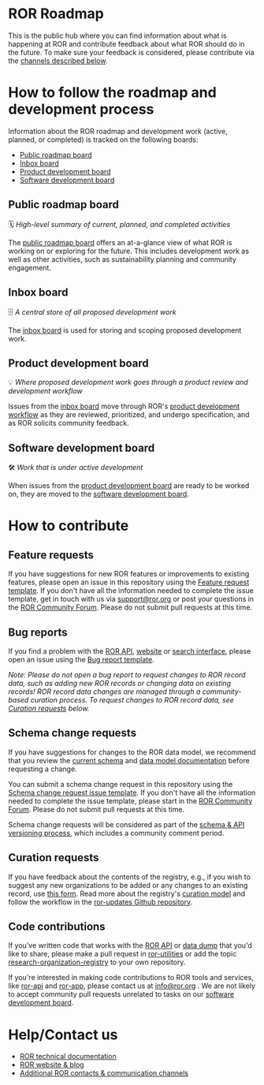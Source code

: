 # ROR Roadmap
This is the public hub where you can find information about what is happening at ROR and contribute feedback about what ROR should do in the future. To make sure your feedback is considered, please contribute via the [channels described below](#how-to-contribute).

# How to follow the roadmap and development process
Information about the ROR roadmap and development work (active, planned, or completed) is tracked on the following boards:

- [Public roadmap board](#public-roadmap-board)
- [Inbox board](#inbox-board)
- [Product development board](#product-development-board)
- [Software development board](#software-development-board)

## Public roadmap board
:spiral_calendar: _High-level summary of current, planned, and completed activities_

The [public roadmap board](https://github.com/ror-community/ror-roadmap/projects/3) offers an at-a-glance view of what ROR is working on or exploring for the future. This includes development work as well as other activities, such as sustainability planning and community engagement. 

## Inbox board
:file_cabinet: _A central store of all proposed development work_

The [inbox board](https://github.com/orgs/ror-community/projects/11) is used for storing and scoping proposed development work. 

## Product development board
:bulb: _Where proposed development work goes through a product review and development workflow_

Issues from the [inbox board](https://github.com/orgs/ror-community/projects/11) move through ROR's [product development workflow](https://github.com/orgs/ror-community/projects/10) as they are reviewed, prioritized, and undergo specification, and as ROR solicits community feedback. 

## Software development board
:hammer_and_wrench: _Work that is under active development_

When issues from the [product development board](https://github.com/orgs/ror-community/projects/10) are ready to be worked on, they are moved to the [software development board](https://github.com/orgs/ror-community/projects/3). 


# How to contribute

## Feature requests
If you have suggestions for new ROR features or improvements to existing features, please open an issue in this repository using the [Feature request template](https://github.com/ror-community/ror-roadmap/issues/new?assignees=&labels=feature&template=feature_request.md&title=%5BFEATURE%5D). If you don't have all the information needed to complete the issue template, get in touch with us via support@ror.org or post your questions in the [ROR Community Forum](https://groups.google.com/a/ror.org/g/ror-community). Please do not submit pull requests at this time. 

## Bug reports
If you find a problem with the [ROR API](https://ror.readme.io/docs/rest-api), [website](https://ror.org/) or [search interface](https://ror.org/search), please open an issue using the [Bug report template](https://github.com/ror-community/ror-roadmap/issues/new?assignees=&labels=bug&template=bug_report.md&title=%5BBUG%5D+). 

*Note: Please do not open a bug report to request changes to ROR record data, such as adding new ROR records or changing data on existing records! ROR record data changes are managed through a community-based curation process. To request changes to ROR record data, see [Curation requests](#curation-requests) below.*

## Schema change requests
If you have suggestions for changes to the ROR data model, we recommend that you review the [current schema](https://github.com/ror-community/ror-schema/tree/master) and [data model documentation](https://ror.readme.io/docs/ror-data-structure) before requesting a change.

You can submit a schema change request in this repository using the [Schema change request issue template](https://github.com/ror-community/ror-roadmap/issues/new?assignees=&labels=feature&template=feature_request.md&title=%5BFEATURE%5D). If you don't have all the information needed to complete the issue template, please start in the [ROR Community Forum](https://groups.google.com/a/ror.org/g/ror-community). Please do not submit pull requests at this time. 

Schema change requests will be considered as part of the [schema & API versioning process](https://ror.readme.io/docs/schema-versions), which includes a community comment period.

## Curation requests
If you have feedback about the contents of the registry, e.g., if you wish to suggest any new organizations to be added or any changes to an existing record, use [this form](https://curation-request.ror.org). Read more about the registry's [curation model](https://ror.org/registry) and follow the workflow in the [ror-updates Github repository](https://github.com/ror-community/ror-updates). 

## Code contributions
If you've written code that works with the [ROR API](https://ror.readme.io/docs/rest-api) or [data dump](https://ror.readme.io/docs/data-dump) that you'd like to share, please make a pull request in [ror-utilities](https://github.com/ror-community/ror-utilities) or add the topic [research-organization-registry](https://github.com/topics/research-organization-registry) to your own repository.

If you're interested in making code contributions to ROR tools and services, like [ror-api](https://github.com/ror-community/ror-api) and [ror-app](https://github.com/ror-community/ror-app), please contact us at info@ror.org . We are not likely to accept community pull requests unrelated to tasks on our [software development board](https://github.com/orgs/ror-community/projects/3).

# Help/Contact us
- [ROR technical documentation](https://ror.readme.io/)
- [ROR website & blog](https://ror.org/)
- [Additional ROR contacts & communication channels](https://ror.readme.io/docs/get-in-touch)
